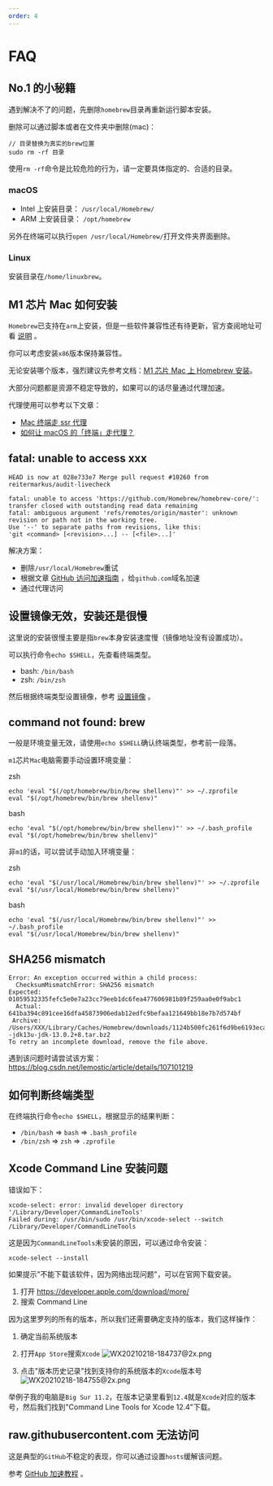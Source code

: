 ```yaml
---
order: 4
---
```


# FAQ

## No.1 的小秘籍

遇到解决不了的问题，先删除`homebrew`目录再重新运行脚本安装。

删除可以通过脚本或者在文件夹中删除(mac)：

```shell
// 目录替换为真实的brew位置
sudo rm -rf 目录
```

使用`rm -rf`命令是比较危险的行为，请一定要具体指定的、合适的目录。

### macOS

- Intel 上安装目录： `/usr/local/Homebrew/`
- ARM 上安装目录： `/opt/homebrew`

另外在终端可以执行`open /usr/local/Homebrew/`打开文件夹界面删除。

### Linux

安装目录在`/home/linuxbrew`。

## M1 芯片 Mac 如何安装

`Homebrew`已支持在`arm`上安装，但是一些软件兼容性还有待更新，官方查阅地址可看 [说明](https://github.com/Homebrew/brew/issues/7857) 。

你可以考虑安装`x86`版本保持兼容性。

无论安装哪个版本，强烈建议先参考文档：[M1 芯片 Mac 上 Homebrew 安装](/guide/m1/)。

大部分问题都是资源不稳定导致的，如果可以的话尽量通过代理加速。

代理使用可以参考以下文章：

- [Mac 终端走 ssr 代理](http://onwaier.com/?p=229)
- [如何让 macOS 的「终端」走代理？](https://www.xiaodefa.com/digital/121.html)

## fatal: unable to access xxx

```
HEAD is now at 028e733e7 Merge pull request #10260 from reitermarkus/audit-livecheck

fatal: unable to access 'https://github.com/Homebrew/homebrew-core/': transfer closed with outstanding read data remaining
fatal: ambiguous argument 'refs/remotes/origin/master': unknown revision or path not in the working tree.
Use '--' to separate paths from revisions, like this:
'git <command> [<revision>...] -- [<file>...]'
```

解决方案：

- 删除`/usr/local/Homebrew`重试
- 根据文章 [GitHub 访问加速指南][hosts] ，给`github.com`域名加速
- 通过代理访问

## 设置镜像无效，安装还是很慢

这里说的安装很慢主要是指`brew`本身安装速度慢（镜像地址没有设置成功）。

可以执行命令`echo $SHELL`，先查看终端类型。

- bash: `/bin/bash`
- zsh: `/bin/zsh`

然后根据终端类型设置镜像，参考 [设置镜像](/guide/start/#part3) 。

## command not found: brew

一般是环境变量无效，请使用`echo $SHELL`确认终端类型，参考前一段落。

`m1`芯片`Mac`电脑需要手动设置环境变量：

zsh

```shell
echo 'eval "$(/opt/homebrew/bin/brew shellenv)"' >> ~/.zprofile
eval "$(/opt/homebrew/bin/brew shellenv)"
```

bash

```shell
echo 'eval "$(/opt/homebrew/bin/brew shellenv)"' >> ~/.bash_profile
eval "$(/opt/homebrew/bin/brew shellenv)"
```

非`m1`的话，可以尝试手动加入环境变量：

zsh

```shell
echo 'eval "$(/usr/local/Homebrew/bin/brew shellenv)"' >> ~/.zprofile
eval "$(/usr/local/Homebrew/bin/brew shellenv)"
```

bash

```shell
echo 'eval "$(/usr/local/Homebrew/bin/brew shellenv)"' >> ~/.bash_profile
eval "$(/usr/local/Homebrew/bin/brew shellenv)"
```

## SHA256 mismatch

```
Error: An exception occurred within a child process:
  ChecksumMismatchError: SHA256 mismatch
Expected: 01059532335fefc5e0e7a23cc79eeb1dc6fea477606981b89f259aa0e0f9abc1
  Actual: 641ba394c891cee16dfa45873906edab12edfc9befaa121649bb18e7b7d574bf
 Archive: /Users/XXX/Library/Caches/Homebrew/downloads/1124b500fc261f6d9be6193eca8c120f4dfb7ecd3470ac7d8edc1d04ecc5b345--jdk13u-jdk-13.0.2+8.tar.bz2
To retry an incomplete download, remove the file above.
```

遇到该问题时请尝试该方案：https://blog.csdn.net/lemostic/article/details/107101219

## 如何判断终端类型

在终端执行命令`echo $SHELL`，根据显示的结果判断：

- `/bin/bash` => `bash` => `.bash_profile`
- `/bin/zsh` => `zsh` => `.zprofile`

## Xcode Command Line 安装问题

错误如下：

```
xcode-select: error: invalid developer directory '/Library/Developer/CommandLineTools'
Failed during: /usr/bin/sudo /usr/bin/xcode-select --switch /Library/Developer/CommandLineTools
```

这是因为`CommandLineTools`未安装的原因，可以通过命令安装：

```shell
xcode-select --install
```

如果提示"不能下载该软件，因为网络出现问题"，可以在官网下载安装。

1. 打开 https://developer.apple.com/download/more/
2. 搜索 Command Line

因为这里罗列的所有的版本，所以我们还需要确定支持的版本，我们这样操作：

1. 确定当前系统版本
2. 打开`App Store`搜索`Xcode`
   ![WX20210218-184737@2x.png](https://i.loli.net/2021/02/18/9hWIP8sQ7tYFOvS.png)

3. 点击"版本历史记录"找到支持你的系统版本的`Xcode`版本号
   ![WX20210218-184755@2x.png](https://i.loli.net/2021/02/18/4d1wtirp8Wxky5e.png)

举例子我的电脑是`Big Sur 11.2`，在版本记录里看到`12.4`就是`Xcode`对应的版本号，然后我们找到"Command Line Tools for Xcode 12.4"下载。

[hosts]: https://mp.weixin.qq.com/s/gFNP2Pk81vg7nE1XsDingg

## raw.githubusercontent.com 无法访问

这是典型的`GitHub`不稳定的表现，你可以通过设置`hosts`缓解该问题。

参考 [GitHub 加速教程](/guide/github/) 。

